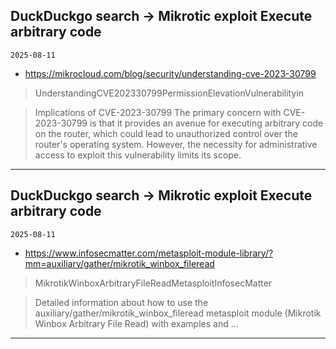 ## DuckDuckgo search -> Mikrotic exploit Execute arbitrary code
`2025-08-11`

* https://mikrocloud.com/blog/security/understanding-cve-2023-30799

<blockquote>
 UnderstandingCVE202330799PermissionElevationVulnerabilityin
</blockquote>
<blockquote>
Implications of CVE-2023-30799 The primary concern with CVE-2023-30799 is that it provides an avenue for executing arbitrary code on the router, which could lead to unauthorized control over the router's operating system. However, the necessity for administrative access to exploit this vulnerability limits its scope.
</blockquote>

---

## DuckDuckgo search -> Mikrotic exploit Execute arbitrary code
`2025-08-11`

* https://www.infosecmatter.com/metasploit-module-library/?mm=auxiliary/gather/mikrotik_winbox_fileread

<blockquote>
 MikrotikWinboxArbitraryFileReadMetasploitInfosecMatter
</blockquote>
<blockquote>
Detailed information about how to use the auxiliary/gather/mikrotik_winbox_fileread metasploit module (Mikrotik Winbox Arbitrary File Read) with examples and ...
</blockquote>

---

